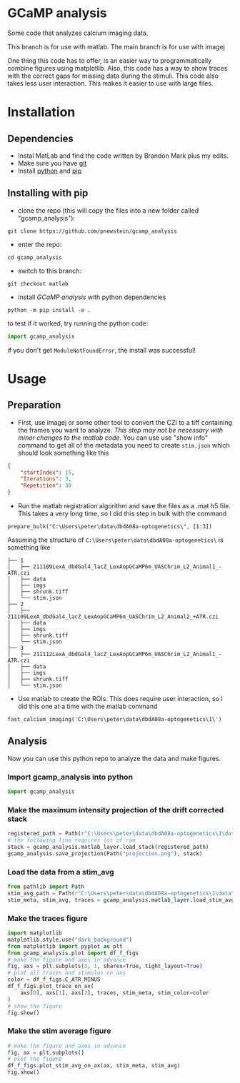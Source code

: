 # GCaMP analysis
Some code that analyzes calcium imaging data.

This branch is for use with matlab. The main branch is for use with imagej

One thing this code has to offer, is an easier way to programmatically combine figures using matplotlib. Also, this code has a way to show traces with the correct gaps for missing data during the stimuli. This code also takes less user interaction. This makes it easier to use with large files.

# Installation
## Dependencies
- Instal MatLab and find the code written by Brandon Mark plus my edits.
- Make sure you have [git](https://git-scm.com/book/en/v2/Getting-Started-Installing-Git)
- Install [python](https://www.python.org/downloads/) and [pip](https://pip.pypa.io/en/stable/installation/)

## Installing with pip
- clone the repo (this will copy the files into a new folder called "gcamp_analysis"): 
```
git clone https://github.com/pnewstein/gcamp_analysis
```
- enter the repo: 
```
cd gcamp_analysis
```
- switch to this branch:
```
git checkout matlab
```
- install *GCaMP analysis* with python dependencies
```
python -m pip install -e .
```
to test if it worked, try running the python code:
```python
import gcamp_analysis
```
if you don't get ```ModuleNotFoundError```, the install was successful!

# Usage
## Preparation
- First, use imagej or some other tool to convert the CZI to a tiff containing the frames you want to analyze. *This step may not be necessary with minor changes to the matlab code.* You can use use "show info" command to get all of the metadata you need to create ```stim.json``` which should look something like this 
```json
{
    "startIndex": 15,
    "Iterations": 3,
    "Repetition": 30
}
```
- Run the matlab registration algorithm and save the files as a .mat h5 file. This takes a very long time, so I did this step in bulk with the command 
```
prepare_bulk("C:\Users\peter\data\dbdA08a-optogenetics\", [1:3])
```
Assuming the structure of ```C:\Users\peter\data\dbdA08a-optogenetics\``` is something like
```
├── 1
│   ├── 211109LexA_dbdGal4_lacZ_LexAopGCaMP6m_UASChrim_L2_Animal1_-ATR.czi
│   ├── data
│   ├── imgs
│   ├── shrunk.tiff
│   └── stim.json
├── 2
│   ├── 211109LexA_dbdGal4_lacZ_LexAopGCaMP6m_UASChrim_L2_Animal2_+ATR.czi
│   ├── data
│   ├── imgs
│   ├── shrunk.tiff
│   └── stim.json
├── 3
│   ├── 211112LexA_dbdGal4_lacZ_LexAopGCaMP6m_UASChrim_L2_Animal1_-ATR.czi
│   ├── data
│   ├── imgs
│   ├── shrunk.tiff
│   └── stim.json
```
- Use matlab to create the ROIs. This does require user interaction, so I did this one at a time with the matlab command
```
fast_calcium_imaging('C:\Users\peter\data\dbdA08a-optogenetics\1\')
```
## Analysis
Now you can use this python repo to analyze the data and make figures.
### Import gcamp_analysis into python
```python
import gcamp_analysis
```
### Make the maximum intensity projection of the drift corrected stack
```python
registered_path = Path(r"C:\Users\peter\data\dbdA08a-optogenetics\1\data\211109LexA_dbdGal4_lacZ_LexAopGCaMP6m_UASChrim_L2_Animal1_-ATR_registered.mat")
# the following line requires lot of ram
stack = gcamp_analysis.matlab_layer.load_stack(registered_path)
gcamp_analysis.save_projection(Path("projection.png"), stack)
```
### Load the data from a stim_avg
```python
from pathlib import Path
stim_avg_path = Path(r"C:\Users\peter\data\dbdA08a-optogenetics\1\data\211109LexA_dbdGal4_lacZ_LexAopGCaMP6m_UASChrim_L2_Animal1_-ATR_stim_avg.mat")
stim_meta, stim_avg, traces = gcamp_analysis.matlab_layer.load_stim_avg(stim_avg_path)
```
### Make the traces figure
```python
import matplotlib
matplotlib.style.use("dark_background")
from matplotlib import pyplot as plt
from gcamp_analysis.plot import df_f_figs
# make the figure and axes in advance
fig, axs = plt.subplots(3, 1, sharex=True, tight_layout=True)
# plot all traces and stimulus on axs
color = df_f_figs.C_ATR_MINUS
df_f_figs.plot_trace_on_ax(
    axs[0], axs[1], axs[2], traces, stim_meta, stim_color=color
)
# show the figure
fig.show()
```
### Make the stim average figure
```python
# make the figure and axes in advance
fig, ax = plt.subplots()
# plot the figure
df_f_figs.plot_stim_avg_on_ax(ax, stim_meta, stim_avg)
fig.show()
```